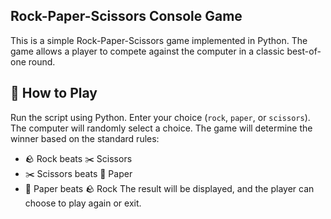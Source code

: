 ## Rock-Paper-Scissors Console Game

This is a simple Rock-Paper-Scissors game implemented in Python. The game allows a player to compete against the computer in a classic best-of-one round.


## 🎯 How to Play
Run the script using Python.
Enter your choice (`rock`, `paper`, or `scissors`).
The computer will randomly select a choice.
The game will determine the winner based on the standard rules:
   - 🪨 Rock beats ✂️ Scissors
   - ✂️ Scissors beats 📜 Paper
   - 📜 Paper beats 🪨 Rock
The result will be displayed, and the player can choose to play again or exit.



